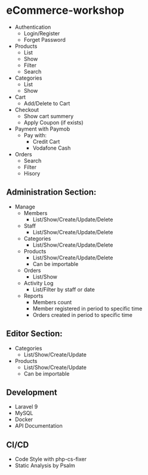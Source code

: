 # eCommerce-workshop

- Authentication
  - Login/Register
  - Forget Password
- Products
  - List
  - Show
  - Filter
  - Search
- Categories
  - List
  - Show
- Cart
  - Add/Delete to Cart
- Checkout
  - Show cart summery
  - Apply Coupon (if exists)
- Payment with Paymob
  - Pay with: 
    - Credit Cart
    - Vodafone Cash
- Orders
  - Search
  - Filter
  - Hisory

## Administration Section: 

- Manage 
  - Members
    - List/Show/Create/Update/Delete
  - Staff
    - List/Show/Create/Update/Delete
  - Categories
    - List/Show/Create/Update/Delete
  - Products
    - List/Show/Create/Update/Delete
    - Can be importable
  - Orders
      - List/Show
  - Activity Log
    - List/Filter by staff or date
  - Reports
    - Members count
    - Member registered in period to specific time
    - Orders created in period to specific time
  
## Editor Section: 
  
  - Categories
    - List/Show/Create/Update
  - Products
    - List/Show/Create/Update
    - Can be importable

## Development
- Laravel 9
- MySQL
- Docker
- API Documentation

## CI/CD
- Code Style with php-cs-fixer
- Static Analysis by Psalm
